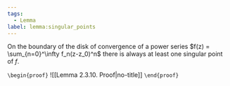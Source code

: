 ```yaml
---
tags:
  - Lemma
label: lemma:singular_points
---
```

On the boundary of the disk of convergence of a power series $f(z) = \sum_{n=0}^\infty f_n(z-z_0)^n$ there is always at least one singular point of $f$.

`\begin{proof}`
![[Lemma 2.3.10. Proof|no-title]]
`\end{proof}`
